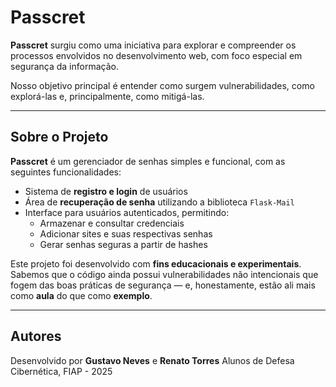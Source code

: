 # Passcret

**Passcret** surgiu como uma iniciativa para explorar e compreender os processos envolvidos no desenvolvimento web, com foco especial em segurança da informação.  

Nosso objetivo principal é entender como surgem vulnerabilidades, como explorá-las e, principalmente, como mitigá-las.

---

## Sobre o Projeto

**Passcret** é um gerenciador de senhas simples e funcional, com as seguintes funcionalidades:

- Sistema de **registro e login** de usuários  
- Área de **recuperação de senha** utilizando a biblioteca `Flask-Mail`  
- Interface para usuários autenticados, permitindo:
  - Armazenar e consultar credenciais  
  - Adicionar sites e suas respectivas senhas  
  - Gerar senhas seguras a partir de hashes

<colocar imagem da interface de usuario>

Este projeto foi desenvolvido com **fins educacionais e experimentais**.  
Sabemos que o código ainda possui vulnerabilidades não intencionais que fogem das boas práticas de segurança — e, honestamente, estão ali mais como **aula** do que como **exemplo**.

---
## Autores
Desenvolvido por **Gustavo Neves** e **Renato Torres** 
Alunos de Defesa Cibernética, FIAP - 2025

